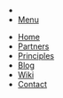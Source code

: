   <nav class="top-bar" data-topbar>
        <ul class="title-area">
           <li class="name">
            </li> 
            <li class="toggle-topbar menu-icon left"><a href="#">Menu</a></li>
        </ul>
        <section class="top-bar-section clearfix">
            <ul class="left">
                <li><a href="/">Home</a></li>
                <li><a href="/partners/">Partners</a></li>
                <li><a href="/principles/">Principles</a></li>
                <li><a href="/blog/">Blog</a></li>
                <li><a href=" https://github.com/oada/oada-wiki/wiki">Wiki</a></li>
                <li><a href="/contact/">Contact</a></li>
            </ul>
       </section>
    </nav>

